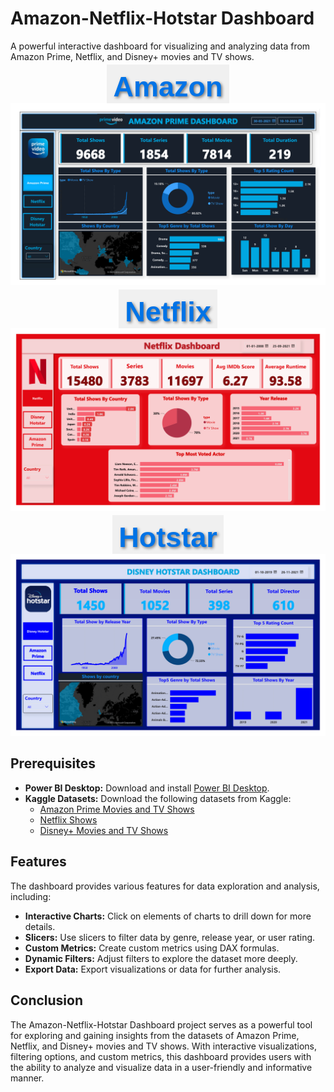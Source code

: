 # Amazon-Netflix-Hotstar Dashboard

A powerful interactive dashboard for visualizing and analyzing data from Amazon Prime, Netflix, and Disney+ movies and TV shows.

<style>
  .large-text {
    font-size: 45px;
    color: #0073e6;
    font-weight: bold;
    text-shadow: 2px 2px 4px rgba(0, 0, 0, 0.5); 
    font-family: Arial, sans-serif; 
    background-color: #f0f0f0; 
    padding: 10px; /*
    border-radius: 8px; /* 
    display: inline-block; /*
  }
</style>

<p align="center">
  <strong><big><span class="large-text">Amazon</span></big></strong>
  <br>
  <img src="https://github.com/awazbhujel/Prime-Netflix-Hotstar-Dashboard-Power-BI/blob/main/pics/Amazon.png" alt="Amazon" title="Amazon">
</p>

<p align="center">
  <strong><big><span class="large-text">Netflix</span></big></strong>
  <br>
  <img src="https://github.com/awazbhujel/Prime-Netflix-Hotstar-Dashboard-Power-BI/blob/main/pics/Netflix.png" alt="Netflix" title="Netflix">
</p>

<p align="center">
  <strong><big><span class="large-text">Hotstar</span></big></strong>
  <br>
  <img src="https://github.com/awazbhujel/Prime-Netflix-Hotstar-Dashboard-Power-BI/blob/main/pics/Hotstar.png" alt="Hotstar" title="Hotstar">
</p>

## Prerequisites
- **Power BI Desktop:** Download and install [Power BI Desktop](https://powerbi.microsoft.com/en-us/desktop/).
- **Kaggle Datasets:** Download the following datasets from Kaggle:
  - [Amazon Prime Movies and TV Shows](https://www.kaggle.com/datasets/shivamb/amazon-prime-movies-and-tv-shows)
  - [Netflix Shows](https://www.kaggle.com/datasets/shivamb/netflix-shows)
  - [Disney+ Movies and TV Shows](https://www.kaggle.com/datasets/shivamb/disney-movies-and-tv-shows)

## Features
The dashboard provides various features for data exploration and analysis, including:
- **Interactive Charts:** Click on elements of charts to drill down for more details.
- **Slicers:** Use slicers to filter data by genre, release year, or user rating.
- **Custom Metrics:** Create custom metrics using DAX formulas.
- **Dynamic Filters:** Adjust filters to explore the dataset more deeply.
- **Export Data:** Export visualizations or data for further analysis.

## Conclusion

The Amazon-Netflix-Hotstar Dashboard project serves as a powerful tool for exploring and gaining insights from the datasets of Amazon Prime, Netflix, and Disney+ movies and TV shows. With interactive visualizations, filtering options, and custom metrics, this dashboard provides users with the ability to analyze and visualize data in a user-friendly and informative manner.
